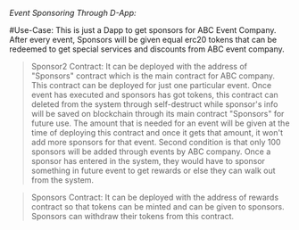 *Event Sponsoring Through D-App:*

 #Use-Case:
 This is just a Dapp to get sponsors for ABC Event Company. After every event, Sponsors will be given equal erc20 tokens that can be redeemed to get special services and discounts from ABC event company. 

>Sponsor2 Contract: 
 It can be deployed with the address of "Sponsors" contract which is the main contract for ABC company. This contract can be deployed for just one particular event. Once event has executed and sponsors has got tokens, this contract can deleted from the system through self-destruct while sponsor's info will be saved on blockchain through its main contract "Sponsors" for future use. The amount that is needed for an event will be given at the time of deploying this contract and once it gets that amount, it won't add more sponsors for that event. Second condition is that only 100 sponsors will be added through events by ABC company. Once a sponsor has entered in the system, they would have to sponsor something in future event to get rewards or else they can walk out from the system.  

>Sponsors Contract: It can be deployed with the address of rewards contract so that tokens can be minted and can be given to sponsors. Sponsors can withdraw their tokens from this contract.  
